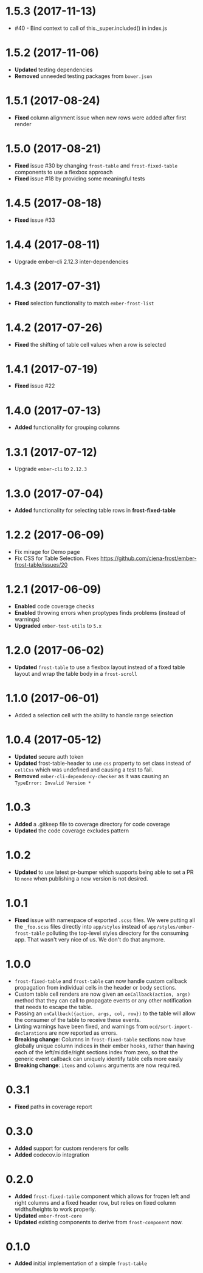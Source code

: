 # 1.5.3 (2017-11-13)
* #40 - Bind context to call of this._super.included() in index.js

# 1.5.2 (2017-11-06)
* **Updated** testing dependencies
* **Removed** unneeded testing packages from `bower.json`


# 1.5.1 (2017-08-24)
 * **Fixed** column alignment issue when new rows were added after first render 


# 1.5.0 (2017-08-21)
 * **Fixed** issue #30 by changing `frost-table` and `frost-fixed-table` components to use a flexbox approach
 * **Fixed** issue #18 by providing some meaningful tests


# 1.4.5 (2017-08-18)
 * **Fixed** issue #33


# 1.4.4 (2017-08-11)
* Upgrade ember-cli 2.12.3 inter-dependencies

# 1.4.3 (2017-07-31)
 * **Fixed** selection functionality to match `ember-frost-list`


# 1.4.2 (2017-07-26)
 * **Fixed** the shifting of table cell values when a row is selected


# 1.4.1 (2017-07-19)
 * **Fixed** issue #22


# 1.4.0 (2017-07-13)
 * **Added** functionality for grouping columns


# 1.3.1 (2017-07-12)
* Upgrade `ember-cli` to `2.12.3`

# 1.3.0 (2017-07-04)
 * **Added** functionality for selecting table rows in **frost-fixed-table**


# 1.2.2 (2017-06-09)
 * Fix mirage for Demo page
* Fix CSS for Table Selection. Fixes https://github.com/ciena-frost/ember-frost-table/issues/20



# 1.2.1 (2017-06-09)
* **Enabled** code coverage checks
* **Enabled** throwing errors when proptypes finds problems (instead of warnings)
* **Upgraded** `ember-test-utils` to `5.x`


# 1.2.0 (2017-06-02)
* **Updated** `frost-table` to use a flexbox layout instead of a fixed table layout and wrap the table body in a `frost-scroll`


# 1.1.0 (2017-06-01)
- Added a selection cell with the ability to handle range selection


# 1.0.4 (2017-05-12)
* **Updated** secure auth token
* **Updated** frost-table-header to use `css` property to set class instead of `cellCss` which was undefined and causing a test to fail.
* **Removed** `ember-cli-dependency-checker` as it was causing an `TypeError: Invalid Version *`


# 1.0.3
* **Added** a .gitkeep file to coverage directory for code coverage
* **Updated** the code coverage excludes pattern

# 1.0.2
* **Updated** to use latest pr-bumper which supports being able to set a PR to `none` when publishing a new version is not desired.

# 1.0.1
* **Fixed** issue with namespace of exported `.scss` files. We were putting all the `_foo.scss` files directly into
`app/styles` instead of `app/styles/ember-frost-table` polluting the top-level styles directory for the consuming app.
That wasn't very nice of us. We don't do that anymore.


# 1.0.0
- `frost-fixed-table` and `frost-table` can now handle custom callback propagation from individual cells in the header
or body sections.
- Custom table cell renders are now given an `onCallback(action, args)` method that they can call to propagate events
or any other notification that needs to escape the table.
- Passing an `onCallback({action, args, col, row})` to the table will allow the consumer of the table to receive
these events.
- Linting warnings have been fixed, and warnings from `ocd/sort-import-declarations` are now reported as errors.
- **Breaking change**: Columns in `frost-fixed-table` sections now have globally unique column indices in their ember
hooks, rather than having each of the left/middle/right sections index from zero, so that the generic event callback
can uniquely identify table cells more easily
- **Breaking change**: `items` and `columns` arguments are now required.


# 0.3.1
* **Fixed** paths in coverage report


# 0.3.0
* **Added** support for custom renderers for cells
* **Added** codecov.io integration


# 0.2.0
 * **Added** `frost-fixed-table` component which allows for frozen left and right columns and a fixed header row,
but relies on fixed column widths/heights to work properly.
* **Updated** `ember-frost-core`
* **Updated** existing components to derive from `frost-component` now.


# 0.1.0
 * **Added** initial implementation of a simple `frost-table`


